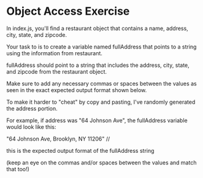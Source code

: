 # Object Access Exercise

In index.js, you'll find a restaurant object that contains a name, address, city, state, and zipcode. <br>

Your task to is to create a variable named fullAddress that points to a string using the information from restaurant. <br>

fullAddress should point to a string that includes the address, city, state, and zipcode from the restaurant object. <br>

Make sure to add any necessary commas or spaces between the values as seen in the exact expected output format shown below.<br>

To make it harder to "cheat" by copy and pasting, I've randomly generated the address portion. <br>

For example, if address was "64 Johnson Ave", the fullAddress variable would look like this:<br>

"64 Johnson Ave, Brooklyn, NY 11206" //<br>

this is the expected output format of the fullAddress string <br>

(keep an eye on the commas and/or spaces between the values and match that too!)
